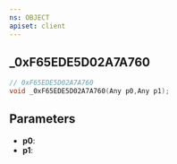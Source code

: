 ```yaml
---
ns: OBJECT
apiset: client
---
```

## _0xF65EDE5D02A7A760

```c
// 0xF65EDE5D02A7A760
void _0xF65EDE5D02A7A760(Any p0,Any p1);
```


## Parameters
* **p0**:
* **p1**:




